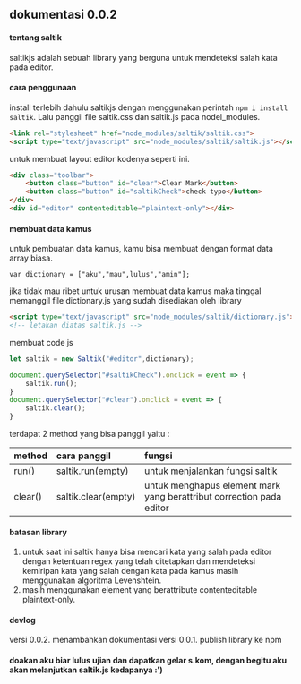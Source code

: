 ## dokumentasi 0.0.2

#### tentang saltik
saltikjs adalah sebuah library yang berguna untuk mendeteksi salah kata pada editor.

#### cara penggunaan
install terlebih dahulu saltikjs dengan menggunakan perintah `npm i install saltik`. Lalu panggil file saltik.css dan saltik.js pada nodel_modules.

```html
<link rel="stylesheet" href="node_modules/saltik/saltik.css">
<script type="text/javascript" src="node_modules/saltik/saltik.js"></script>

```

untuk membuat layout editor kodenya seperti ini.

```html
<div class="toolbar">
	<button class="button" id="clear">Clear Mark</button>
	<button class="button" id="saltikCheck">check typo</button>
</div>
<div id="editor" contenteditable="plaintext-only"></div>
```

#### membuat data kamus
untuk pembuatan data kamus, kamu bisa membuat dengan format data array biasa.

```javscript
var dictionary = ["aku","mau",lulus","amin"];
```

jika tidak mau ribet untuk urusan membuat data kamus maka tinggal memanggil file dictionary.js yang sudah disediakan oleh library

```html
<script type="text/javascript" src="node_modules/saltik/dictionary.js"></script>
<!-- letakan diatas saltik.js -->
```

membuat code js

```javascript
let saltik = new Saltik("#editor",dictionary);

document.querySelector("#saltikCheck").onclick = event => {
	saltik.run();
}
document.querySelector("#clear").onclick = event => {
	saltik.clear();
}
```

terdapat 2 method yang bisa panggil yaitu : 

|  method | cara panggil | fungsi |
| :------------ | :------------ | :------------ |
|  run() | saltik.run(empty) | untuk menjalankan fungsi saltik |
|   clear() | saltik.clear(empty) | untuk menghapus element mark yang berattribut correction pada editor|



#### batasan library
1. untuk saat ini saltik hanya bisa mencari kata yang salah pada editor dengan ketentuan regex yang telah ditetapkan dan mendeteksi kemiripan kata yang salah dengan kata pada kamus masih menggunakan algoritma Levenshtein.
2. masih menggunakan element yang berattribute contenteditable plaintext-only.

#### devlog
versi 0.0.2. menambahkan dokumentasi
versi 0.0.1. publish library ke npm

#### doakan aku biar lulus ujian dan dapatkan gelar s.kom, dengan begitu aku akan melanjutkan saltik.js kedapanya :')